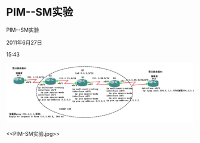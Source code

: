 # PIM--SM实验

PIM--SM实验

2011年6月27日

15:43

![PIM--SM%E5%AE%9E%E9%AA%8C%204621d387f7044bed929cf77b019c1a14/image1.jpg](PIM--SM实验/image1.jpg)

<<PIM-SM实验.jpg>>